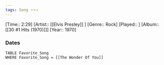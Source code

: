 ```yaml
---
tags: Song ⭐⭐⭐ 
---
```

[Time:: 2:29]
[Artist:: [[Elvis Presley]] ]
[Genre:: Rock]
[Played:: ]
[Album:: [[30 #1 Hits (1970)]]]
[Year:: 1970]
### Dates
````dataview
TABLE Favorite_Song
WHERE Favorite_Song = [[The Wonder Of You]]
````